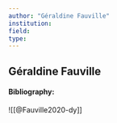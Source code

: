 ```yaml
---
author: "Géraldine Fauville"
institution:
field:
type:
---
```


## Géraldine Fauville
#### Bibliography:

![[@Fauville2020-dy]]
